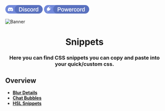 [![Discord](https://raw.githubusercontent.com/CorellanStoma/CorellanStoma/master/shields/discord.png)](https://discord.com/)
[![Powercord](https://raw.githubusercontent.com/CorellanStoma/CorellanStoma/master/shields/powercord.png)](https://powercord.dev/)

![Banner](https://raw.githubusercontent.com/powercord-themes/Assets/main/Banner/Snippets.png?token=AOBQLVQ5XGZQS73CDQMFBN3ANSHLA)

<h1 align=center> Snippets </h1>
<h3 align=center> Here you can find CSS snippets you can copy and paste into your quick/custom css. </h3>

## Overview

* [**Blur Details**](https://github.com/powercord-themes/CreArts)
* [**Chat Bubbles**](https://github.com/powercord-themes/Nebula)
* [**HSL Snippets**](https://github.com/powercord-themes/Miyua)
